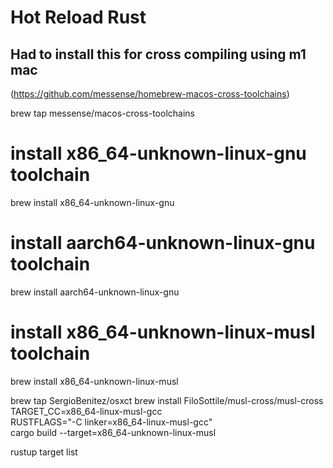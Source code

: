 # Hot Reload Rust

## Had to install this for cross compiling using m1 mac

(https://github.com/messense/homebrew-macos-cross-toolchains)

brew tap messense/macos-cross-toolchains
# install x86_64-unknown-linux-gnu toolchain
brew install x86_64-unknown-linux-gnu
# install aarch64-unknown-linux-gnu toolchain
brew install aarch64-unknown-linux-gnu
# install x86_64-unknown-linux-musl toolchain
brew install x86_64-unknown-linux-musl

brew tap SergioBenitez/osxct
brew install FiloSottile/musl-cross/musl-cross
TARGET_CC=x86_64-linux-musl-gcc \
RUSTFLAGS="-C linker=x86_64-linux-musl-gcc" \
cargo build --target=x86_64-unknown-linux-musl


rustup target list
